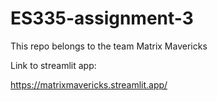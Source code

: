 # ES335-assignment-3
This repo belongs to the team Matrix Mavericks

Link to streamlit app:

https://matrixmavericks.streamlit.app/
